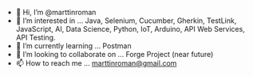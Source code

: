 - 👋 Hi, I’m @marttinroman
- 👀 I’m interested in ... Java, Selenium, Cucumber, Gherkin, TestLink, JavaScript, AI, Data Science, Python, IoT, Arduino, API Web Services, API Testing.
- 🌱 I’m currently learning ... Postman
- 💞️ I’m looking to collaborate on ... Forge Project (near future)
- 📫 How to reach me ... marttinroman@gmail.com

<!---
marttinroman/marttinroman is a ✨ special ✨ repository because its `README.md` (this file) appears on your GitHub profile.
You can click the Preview link to take a look at your changes.
--->
